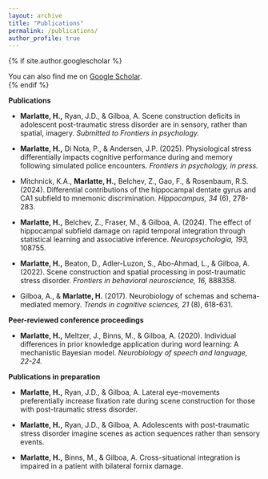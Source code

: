 ```yaml
---
layout: archive
title: "Publications"
permalink: /publications/
author_profile: true
---
```


{% if site.author.googlescholar %}
  <div class="wordwrap">You can also find me on <a href="{{site.author.googlescholar}}">Google Scholar</a>.</div>
{% endif %}

**Publications**

* **Marlatte, H.,** Ryan, J.D., & Gilboa, A. Scene construction deficits in adolescent post-traumatic stress disorder are in sensory, rather than spatial, imagery. _Submitted to Frontiers in psychology._

* **Marlatte, H.,** Di Nota, P., & Andersen, J.P. (2025). Physiological stress differentially impacts cognitive performance during and memory following simulated police encounters. _Frontiers in psychology, in press._

* Mitchnick, K.A., **Marlatte, H.,** Belchev, Z., Gao, F., & Rosenbaum, R.S. (2024). Differential contributions of the hippocampal dentate gyrus and CA1 subfield to mnemonic discrimination. _Hippocampus, 34_ (6), 278-283.

* **Marlatte, H.,** Belchev, Z., Fraser, M., & Gilboa, A. (2024). The effect of hippocampal subfield damage on rapid temporal integration through statistical learning and associative inference. _Neuropsychologia, 193,_ 108755.

* **Marlatte, H.,** Beaton, D., Adler-Luzon, S., Abo-Ahmad, L., & Gilboa, A. (2022). Scene construction and spatial processing in post-traumatic stress disorder. _Frontiers in behavioral neuroscience, 16,_ 888358.

* Gilboa, A., & **Marlatte, H.** (2017). Neurobiology of schemas and schema-mediated memory. _Trends in cognitive sciences, 21_ (8), 618-631.

**Peer-reviewed conference proceedings**

* **Marlatte, H.,** Meltzer, J., Binns, M., & Gilboa, A. (2020). Individual differences in prior knowledge application during word learning: A mechanistic Bayesian model. _Neurobiology of speech and language, 22-24._

**Publications in preparation**

* **Marlatte, H.,** Ryan, J.D., & Gilboa, A. Lateral eye-movements preferentially increase fixation rate during scene construction for those with post-traumatic stress disorder.

* **Marlatte, H.,** Ryan, J.D., & Gilboa, A. Adolescents with post-traumatic stress disorder imagine scenes as action sequences rather than sensory events.

* **Marlatte, H.,** Binns, M., & Gilboa, A. Cross-situational integration is impaired in a patient with bilateral fornix damage.
